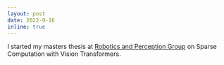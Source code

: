 ```yaml
---
layout: post
date: 2022-9-16
inline: true
---
```


I started my masters thesis at [Robotics and Perception Group](https://rpg.ifi.uzh.ch/index.html) on Sparse Computation with Vision Transformers. 